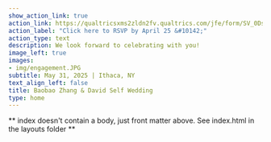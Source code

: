 ```yaml
---
show_action_link: true
action_link: https://qualtricsxms2zldn2fv.qualtrics.com/jfe/form/SV_0Dsc3kM0Lr80SvY
action_label: "Click here to RSVP by April 25 &#10142;"
action_type: text
description: We look forward to celebrating with you!
image_left: true
images:
- img/engagement.JPG
subtitle: May 31, 2025 | Ithaca, NY
text_align_left: false
title: Baobao Zhang & David Self Wedding
type: home
---
```


** index doesn't contain a body, just front matter above.
See index.html in the layouts folder **




